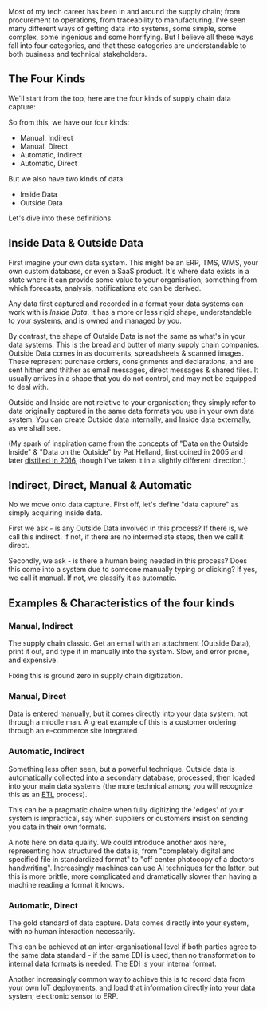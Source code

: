 Most of my tech career has been in and around the supply chain; from procurement to operations, from traceability to manufacturing. I've seen many different ways of getting data into systems, some simple, some complex, some ingenious and some horrifying. But I believe all these ways fall into four categories, and that these categories are understandable to both business and technical stakeholders.

## The Four Kinds

We'll start from the top, here are the four kinds of supply chain data capture:

So from this, we have our four kinds:

- Manual, Indirect
- Manual, Direct
- Automatic, Indirect
- Automatic, Direct
  
But we also have two kinds of data:

- Inside Data
- Outside Data
  
Let's dive into these definitions.

## Inside Data & Outside Data

First imagine your own data system. This might be an ERP, TMS, WMS, your own custom database, or even a SaaS product. It's where data exists in a state where it can provide some value to your organisation; something from which forecasts, analysis, notifications etc can be derived.

Any data first captured and recorded in a format your data systems can work with is *Inside Data*. It has a more or less rigid shape, understandable to your systems, and is owned and managed by you.

By contrast, the shape of Outside Data is not the same as what's in your data systems. This is the bread and butter of many supply chain companies. Outside Data comes in as documents, spreadsheets & scanned images. These represent purchase orders, consignments and declarations, and are sent hither and thither as email messages, direct messages & shared files. It usually arrives in a shape that you do not control, and may not be equipped to deal with.

Outside and Inside are not relative to your organisation; they simply refer to data originally captured in the same data formats you use in your own data system. You can create Outside data internally, and Inside data externally, as we shall see.

(My spark of inspiration came from the concepts of "Data on the Outside Inside" & "Data on the Outside" by Pat Helland, first coined in 2005 and later [distilled in 2016](https://queue.acm.org/detail.cfm?id=2884038), though I've taken it in a slightly different direction.)

## Indirect, Direct, Manual & Automatic

No we move onto data capture. First off, let's define "data capture" as simply acquiring inside data.

First we ask - is any Outside Data involved in this process? If there is, we call this indirect. If not, if there are no intermediate steps, then we call it direct.

Secondly, we ask - is there a human being needed in this process? Does this come into a system due to someone manually typing or clicking? If yes, we call it manual. If not, we classify it as automatic.

## Examples & Characteristics of the four kinds

### Manual, Indirect

The supply chain classic. Get an email with an attachment (Outside Data), print it out, and type it in manually into the system. Slow, and error prone, and expensive.

Fixing this is ground zero in supply chain digitization.

### Manual, Direct

Data is entered manually, but it comes directly into your data system, not through a middle man. A great example of this is a customer ordering through an e-commerce site integrated 

### Automatic, Indirect

Something less often seen, but a powerful technique. Outside data is automatically collected into a secondary database, processed, then loaded into your main data systems (the more technical among you will recognize this as an [ETL](https://learn.microsoft.com/en-us/azure/architecture/data-guide/relational-data/etl) process).

This can be a pragmatic choice when fully digitizing the 'edges' of your system is impractical, say when suppliers or customers insist on sending you data in their own formats.

A note here on data quality. We could introduce another axis here, representing how structured the data is, from "completely digital and specified file in standardized format" to "off center photocopy of a doctors handwriting". Increasingly machines can use AI techniques for the latter, but this is more brittle, more complicated and dramatically slower than having a machine reading a format it knows.

### Automatic, Direct

The gold standard of data capture. Data comes directly into your system, with no human interaction necessarily.

This can be achieved at an inter-organisational level if both parties agree to the same data standard - if the same EDI is used, then no transformation to internal data formats is needed. The EDI is your internal format.

Another increasingly common way to achieve this is to record data from your own IoT deployments, and load that information directly into your data system; electronic sensor to ERP.
